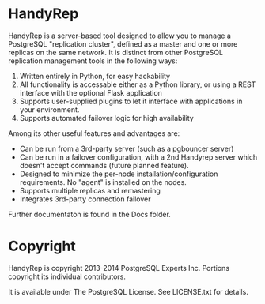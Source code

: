 HandyRep
========

HandyRep is a server-based tool designed to allow you to manage a PostgreSQL "replication cluster", defined as a master and one or more replicas on the same network.  It is distinct from other PostgreSQL replication management tools in the following ways:

1. Written entirely in Python, for easy hackability
2. All functionality is accessable either as a Python library, or using a REST interface with the optional Flask application
3. Supports user-supplied plugins to let it interface with applications in your environment.
4. Supports automated failover logic for high availability

Among its other useful features and advantages are:

* Can be run from a 3rd-party server (such as a pgbouncer server)
* Can be run in a failover configuration, with a 2nd Handyrep server which doesn't accept commands (future planned feature).
* Designed to minimize the per-node installation/configuration requirements.  No "agent" is installed on the nodes.
* Supports multiple replicas and remastering
* Integrates 3rd-party connection failover

Further documentaton is found in the Docs folder.

Copyright
=========

HandyRep is copyright 2013-2014 PostgreSQL Experts Inc.  Portions copyright its individual contributors.

It is available under The PostgreSQL License.  See LICENSE.txt for details.